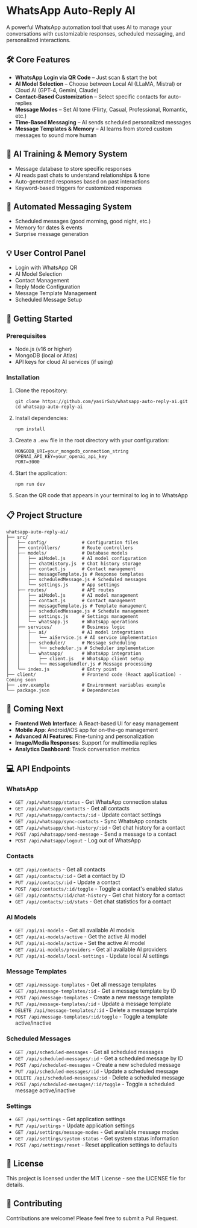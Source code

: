 # WhatsApp Auto-Reply AI

A powerful WhatsApp automation tool that uses AI to manage your conversations with customizable responses, scheduled messaging, and personalized interactions.

## 🛠 Core Features

- **WhatsApp Login via QR Code** – Just scan & start the bot
- **AI Model Selection** – Choose between Local AI (LLaMA, Mistral) or Cloud AI (GPT-4, Gemini, Claude)
- **Contact-Based Customization** – Select specific contacts for auto-replies
- **Message Modes** – Set AI tone (Flirty, Casual, Professional, Romantic, etc.)
- **Time-Based Messaging** – AI sends scheduled personalized messages
- **Message Templates & Memory** – AI learns from stored custom messages to sound more human

## 🧠 AI Training & Memory System

- Message database to store specific responses
- AI reads past chats to understand relationships & tone
- Auto-generated responses based on past interactions
- Keyword-based triggers for customized responses

## 📅 Automated Messaging System

- Scheduled messages (good morning, good night, etc.)
- Memory for dates & events
- Surprise message generation

## 💡 User Control Panel

- Login with WhatsApp QR
- AI Model Selection
- Contact Management
- Reply Mode Configuration
- Message Template Management
- Scheduled Message Setup

## 🚀 Getting Started

### Prerequisites

- Node.js (v16 or higher)
- MongoDB (local or Atlas)
- API keys for cloud AI services (if using)

### Installation

1. Clone the repository:
   ```
   git clone https://github.com/yasirSub/whatsapp-auto-reply-ai.git
   cd whatsapp-auto-reply-ai
   ```

2. Install dependencies:
   ```
   npm install
   ```

3. Create a `.env` file in the root directory with your configuration:
   ```
   MONGODB_URI=your_mongodb_connection_string
   OPENAI_API_KEY=your_openai_api_key
   PORT=3000
   ```

4. Start the application:
   ```
   npm run dev
   ```

5. Scan the QR code that appears in your terminal to log in to WhatsApp

## 📋 Project Structure

```
whatsapp-auto-reply-ai/
├── src/
│   ├── config/             # Configuration files
│   ├── controllers/        # Route controllers
│   ├── models/             # Database models
│   │   ├── aiModel.js      # AI model configuration
│   │   ├── chatHistory.js  # Chat history storage
│   │   ├── contact.js      # Contact management
│   │   ├── messageTemplate.js # Response templates
│   │   ├── scheduledMessage.js # Scheduled messages
│   │   └── settings.js     # App settings
│   ├── routes/             # API routes
│   │   ├── aiModel.js      # AI model management
│   │   ├── contact.js      # Contact management
│   │   ├── messageTemplate.js # Template management
│   │   ├── scheduledMessage.js # Schedule management
│   │   ├── settings.js     # Settings management
│   │   └── whatsapp.js     # WhatsApp operations
│   ├── services/           # Business logic
│   │   ├── ai/             # AI model integrations
│   │   │   └── aiService.js # AI service implementation
│   │   ├── scheduler/      # Message scheduling
│   │   │   └── scheduler.js # Scheduler implementation
│   │   └── whatsapp/       # WhatsApp integration
│   │       ├── client.js   # WhatsApp client setup
│   │       └── messageHandler.js # Message processing
│   └── index.js            # Entry point
├── client/                 # Frontend code (React application) - Coming soon
├── .env.example            # Environment variables example
└── package.json            # Dependencies
```

## 🔮 Coming Next

- **Frontend Web Interface**: A React-based UI for easy management
- **Mobile App**: Android/iOS app for on-the-go management
- **Advanced AI Features**: Fine-tuning and personalization
- **Image/Media Responses**: Support for multimedia replies
- **Analytics Dashboard**: Track conversation metrics

## 💻 API Endpoints

### WhatsApp

- `GET /api/whatsapp/status` - Get WhatsApp connection status
- `GET /api/whatsapp/contacts` - Get all contacts
- `PUT /api/whatsapp/contacts/:id` - Update contact settings
- `GET /api/whatsapp/sync-contacts` - Sync WhatsApp contacts
- `GET /api/whatsapp/chat-history/:id` - Get chat history for a contact
- `POST /api/whatsapp/send-message` - Send a message to a contact
- `POST /api/whatsapp/logout` - Log out of WhatsApp

### Contacts

- `GET /api/contacts` - Get all contacts
- `GET /api/contacts/:id` - Get a contact by ID
- `PUT /api/contacts/:id` - Update a contact
- `POST /api/contacts/:id/toggle` - Toggle a contact's enabled status
- `GET /api/contacts/:id/chat-history` - Get chat history for a contact
- `GET /api/contacts/:id/stats` - Get chat statistics for a contact

### AI Models

- `GET /api/ai-models` - Get all available AI models
- `GET /api/ai-models/active` - Get the active AI model
- `PUT /api/ai-models/active` - Set the active AI model
- `GET /api/ai-models/providers` - Get all available AI providers
- `PUT /api/ai-models/local-settings` - Update local AI settings

### Message Templates

- `GET /api/message-templates` - Get all message templates
- `GET /api/message-templates/:id` - Get a message template by ID
- `POST /api/message-templates` - Create a new message template
- `PUT /api/message-templates/:id` - Update a message template
- `DELETE /api/message-templates/:id` - Delete a message template
- `POST /api/message-templates/:id/toggle` - Toggle a template active/inactive

### Scheduled Messages

- `GET /api/scheduled-messages` - Get all scheduled messages
- `GET /api/scheduled-messages/:id` - Get a scheduled message by ID
- `POST /api/scheduled-messages` - Create a new scheduled message
- `PUT /api/scheduled-messages/:id` - Update a scheduled message
- `DELETE /api/scheduled-messages/:id` - Delete a scheduled message
- `POST /api/scheduled-messages/:id/toggle` - Toggle a scheduled message active/inactive

### Settings

- `GET /api/settings` - Get application settings
- `PUT /api/settings` - Update application settings
- `GET /api/settings/message-modes` - Get available message modes
- `GET /api/settings/system-status` - Get system status information
- `POST /api/settings/reset` - Reset application settings to defaults

## 📝 License

This project is licensed under the MIT License - see the LICENSE file for details.

## 🤝 Contributing

Contributions are welcome! Please feel free to submit a Pull Request.